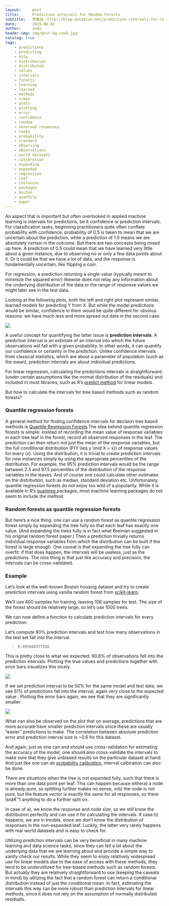 ```yaml
---
layout:     post
title:      Prediction intervals for Random Forests
subtitle:   转载自：http://blog.datadive.net/prediction-intervals-for-random-forests/
date:       2015-06-02
author:     ando
header-img: img/post-bg-cook.jpg
catalog: true
tags:
    - predictions
    - predicting
    - http
    - distribution
    - distributed
    - values
    - intervals
    - forests
    - learning
    - learned
    - methods
    - trees
    - plots
    - plotting
    - error
    - confidence
    - random
    - observed responses
    - tasks
    - probability
    - standard
    - observing
    - observations
    - world datasets
    - calibration
    - expanding
    - expanded
    - regression
    - leaf
    - instances
    - packages
    - boston
    - quantile
    - paper
---
```


An aspect that is important but often overlooked in applied machine learning is intervals for predictions, be it confidence or prediction intervals. For classification tasks, beginning practitioners quite often conflate probability with confidence: probability of 0.5 is taken to mean that we are uncertain about the prediction, while a prediction of 1.0 means we are absolutely certain in the outcome. But there are two concepts being mixed up here. A prediction of 0.5 could mean that we have learned very little about a given instance, due to observing no or only a few data points about it. Or it could be that we have a lot of data, and the response is fundamentally uncertain, like flipping a coin.

For regression, a prediction returning a single value (typically meant to minimize the squared error) likewise does not relay any information about the underlying distribution of the data or the range of response values we might later see in the test data. 

Looking at the following plots, both the left and right plot represent similar, learned models for predicting Y from X. But while the model predictions would be similar, confidence in them would be quite different for obvious reasons: we have much less and more spread out data in the second case.

[![](http://blog.datadive.net/wp-content/uploads/2015/05/scatters.png)
](http://blog.datadive.net/wp-content/uploads/2015/05/scatters.png)

A useful concept for quantifying the latter issue is **prediction intervals**. A prediction interval is an estimate of an interval into which the future observations will fall with a given probability. In other words, it can quantify our confidence or certainty in the prediction. Unlike confidence intervals from classical statistics, which are about a parameter of population (such as the mean), prediction intervals are about individual predictions. 

For linear regression, calculating the predictions intervals is straightforward (under certain assumptions like the normal distribution of the residuals) and included in most libraries, such as R’s [ predict method]( https://stat.ethz.ch/R-manual/R-patched/library/stats/html/predict.lm.html) for linear models.

But how to calculate the intervals for tree based methods such as random forests? 

### Quantile regression forests

A general method for finding confidence intervals for decision tree based methods is [Quantile Regression Forests](http://www.jmlr.org/papers/volume7/meinshausen06a/meinshausen06a.pdf).The idea behind quantile regression forests is simple: instead of recording the mean value of response variables in each tree leaf in the forest, record all observed responses in the leaf. The prediction can then return not just the mean of the response variables, but the full conditional distribution \(P(Y \leq y \mid X = x)\) of response values for every \(x\). Using the distribution, it is trivial to create prediction intervals for new instances simply by using the appropriate percentiles of the distribution. For example, the 95% prediction intervals would be the range between 2.5 and 97.5 percentiles of the distribution of the response variables in the leaves. And of course one could calculate other estimates on the distribution, such as median, standard deviation etc. Unfortunately, quantile regression forests do not enjoy too wild of a popularity. While it is available in R’s [quantreg ](http://cran.r-project.org/web/packages/quantreg/index.html)packages, most machine learning packages do not seem to include the method.

### Random forests as quantile regression forests

But here’s a nice thing: one can use a random forest as quantile regression forest simply by expanding the tree fully so that each leaf has exactly one value. (And expanding the trees fully is in fact what Breiman suggested in his original random forest paper.) Then a prediction trivially returns individual response variables from which the distribution can be built if the forest is large enough. One caveat is that expanding the tree fully can overfit: if that does happen, the intervals will be useless, just as the predictions. The nice thing is that just like accuracy and precision, the intervals can be cross-validated.

### Example

Let’s look at the well-known Boston housing dataset and try to create prediction intervals using vanilla random forest from [scikit-learn](http://scikit-learn.org/):

We’ll use 400 samples for training, leaving 106 samples for test. The size of the forest should be relatively large, so let’s use 1000 trees.

We can now define a function to calculate prediction intervals for every prediction:

Let’s compute 90% prediction intervals and test how many observations in the test set fall into the interval.

> `0.905660377358`

This is pretty close to what we expected: 90.6% of observations fell into the prediction intervals. Plotting the true values and predictions together with error bars visualizes this nicely.

[![](http://blog.datadive.net/wp-content/uploads/2015/05/90interval.png)
](http://blog.datadive.net/wp-content/uploads/2015/05/90interval.png)

If we set prediction interval to be 50% for the same model and test data, we see 51% of predictions fall into the interval, again very close to the expected value . Plotting the error bars again, we see that they are significantly smaller:

[![](http://blog.datadive.net/wp-content/uploads/2015/05/50interval.png)
](http://blog.datadive.net/wp-content/uploads/2015/05/50interval.png)

What can also be observed on the plot that on average, predictions that are more accurate have smaller prediction intervals since these are usually “easier” predictions to make. The correlation between absolute prediction error and prediction interval size is ~0.6 for this dataset.

And again, just as one can and should use cross-validation for estimating the accuracy of the model, one should also cross-validate the intervals to make sure that they give unbiased results on the particular dataset at hand. And just like one can do [probability calibration](http://scikit-learn.org/stable/auto_examples/calibration/plot_calibration.html), interval calbiration can also be done.

There are situations when the tree is not expanded fully, such that there is more than one data point per leaf. This can happen because eithera) a node is already pure, so splitting further makes no sense, orb) the node is not pure, but the feature vector is exactly the same for all responses, so there isnâ€™t anything to do a further split on.

In case of a), we know the response and node size, so we still know the distribution perfectly and can use it for calculating the intervals. If case b) happens, we are in trouble, since we don’t know the distribution of responses in the non-expanded leaf. Luckily, the latter very rarely happens with real world datasets and is easy to check for. 

Utilizing prediction intervals can be very beneficial in many machine learning and data science tasks, since they can tell a lot about the underlying data that we are learning about and provide a simple way to sanity check our results. While they seem to enjoy relatively widespread use for linear models due to the ease of access with these methods, they tend to be underutilized for tree-based methods such as random forests. But actually they are relatively straightforward to use (keeping the caveats in mind) by utilizing the fact that a random forest can return a conditional distribution instead of just the conditional mean. In fact, estimating the intervals this way can be more robust than prediction intervals for linear methods, since it does not rely on the assumption of normally distributed residuals.
